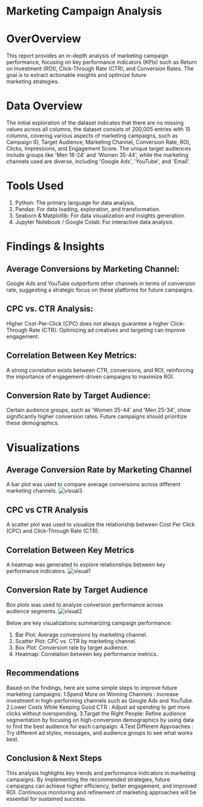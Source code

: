 # Marketing Campaign Analysis
# OverOverview 
This report provides an in-depth analysis of marketing campaign performance,
focusing on key performance indicators (KPIs) such as Return on Investment
(ROI), Click-Through Rate (CTR), and Conversion Rates. The goal is to extract
actionable insights and optimize future marketing strategies.
# Data Overview
The initial exploration of the dataset indicates that there are no missing values across
all columns, the dataset consists of 200,005 entries with 15 columns, covering various
aspects of marketing campaigns, such as Campaign ID, Target Audience, Marketing
Channel, Conversion Rate, ROI, Clicks, Impressions, and Engagement Score. The
unique target audiences include groups like 'Men 18-24' and 'Women 35-44', while the
marketing channels used are diverse, including 'Google Ads', 'YouTube', and 'Email'.
# Tools Used 
1. Python: The primary language for data analysis. 
2. Pandas: For data loading, exploration, and transformation. 
3. Seaborn & Matplotlib: For data visualization and insights generation. 
4. Jupyter Notebook / Google Colab: For interactive data analysis.
# Findings & Insights
## Average Conversions by Marketing Channel:
Google Ads and YouTube outperform other channels in terms of conversion rate,
suggesting a strategic focus on these platforms for future campaigns.
## CPC vs. CTR Analysis:
Higher Cost-Per-Click (CPC) does not always guarantee a higher Click-Through
Rate (CTR). Optimizing ad creatives and targeting can improve engagement.
## Correlation Between Key Metrics:
A strong correlation exists between CTR, conversions, and ROI, reinforcing the
importance of engagement-driven campaigns to maximize ROI.
## Conversion Rate by Target Audience:
Certain audience groups, such as 'Women 35-44' and 'Men 25-34', show
significantly higher conversion rates. Future campaigns should prioritize these
demographics.
# Visualizations

## Average Conversion Rate by Marketing Channel
A bar plot was used to compare average conversions across different marketing
channels.
![visual3](https://github.com/user-attachments/assets/ceea6b53-0998-4b16-8d83-2af8d3161ecd)

## CPC vs CTR Analysis 
A scatter plot was used to visualize the relationship between Cost Per Click (CPC) and Click-Through Rate (CTR).

## Correlation Between Key Metrics
A heatmap was generated to explore relationships between key performance indicators.
![visual1](https://github.com/user-attachments/assets/25af6fa4-769a-46f0-b061-fe728df16226)

## Conversion Rate by Target Audience
Box plots was used to analyze conversion performance across audience segments.
![visual2](https://github.com/user-attachments/assets/d4797daa-3fcb-4005-8f7d-bbade94b6dad)

Below are key visualizations summarizing campaign performance: 
1. Bar Plot: Average conversions by marketing channel. 
2. Scatter Plot: CPC vs. CTR by marketing channel. 
3. Box Plot: Conversion rate by target audience. 
4. Heatmap: Correlation between key performance metrics.
## Recommendations
Based on the findings, here are some simple steps to improve future marketing
campaigns: 
1.Spend More on Winning Channels : Increase investment in high-performing
channels such as Google Ads and YouTube. 
2.Lower Costs While Keeping Good CTR : Adjust ad spending to get more clicks
without overspending. 
3.Target the Right People: Refine audience segmentation by focusing on
high-conversion demographics by using data to find the best audience for each
campaign. 
4.Test Different Approaches : Try different ad styles, messages, and audience groups
to see what works best. 
## Conclusion & Next Steps
This analysis highlights key trends and performance indicators in marketing
campaigns. By implementing the recommended strategies, future campaigns can
achieve higher efficiency, better engagement, and improved ROI. Continuous
monitoring and refinement of marketing approaches will be essential for sustained
success.
